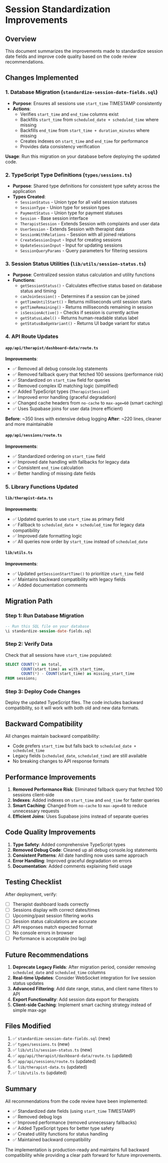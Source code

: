 # Session Standardization Improvements

## Overview
This document summarizes the improvements made to standardize session date fields and improve code quality based on the code review recommendations.

## Changes Implemented

### 1. Database Migration (`standardize-session-date-fields.sql`)
- **Purpose**: Ensures all sessions use `start_time` TIMESTAMP consistently
- **Actions**:
  - Verifies `start_time` and `end_time` columns exist
  - Backfills `start_time` from `scheduled_date + scheduled_time` where missing
  - Backfills `end_time` from `start_time + duration_minutes` where missing
  - Creates indexes on `start_time` and `end_time` for performance
  - Provides data consistency verification

**Usage**: Run this migration on your database before deploying the updated code.

### 2. TypeScript Type Definitions (`types/sessions.ts`)
- **Purpose**: Shared type definitions for consistent type safety across the application
- **Types Created**:
  - `SessionStatus` - Union type for all valid session statuses
  - `SessionType` - Union type for session types
  - `PaymentStatus` - Union type for payment statuses
  - `Session` - Base session interface
  - `TherapistSession` - Extends Session with complaints and user data
  - `UserSession` - Extends Session with therapist data
  - `SessionWithRelations` - Session with all joined relations
  - `CreateSessionInput` - Input for creating sessions
  - `UpdateSessionInput` - Input for updating sessions
  - `SessionQueryParams` - Query parameters for filtering sessions

### 3. Session Status Utilities (`lib/utils/session-status.ts`)
- **Purpose**: Centralized session status calculation and utility functions
- **Functions**:
  - `getSessionStatus()` - Calculates effective status based on database status and timing
  - `canJoinSession()` - Determines if a session can be joined
  - `getTimeUntilStart()` - Returns milliseconds until session starts
  - `getTimeRemaining()` - Returns milliseconds remaining in session
  - `isSessionActive()` - Checks if session is currently active
  - `getStatusLabel()` - Returns human-readable status label
  - `getStatusBadgeVariant()` - Returns UI badge variant for status

### 4. API Route Updates

#### `app/api/therapist/dashboard-data/route.ts`
**Improvements**:
- ✅ Removed all debug console.log statements
- ✅ Removed fallback query that fetched 100 sessions (performance risk)
- ✅ Standardized on `start_time` field for queries
- ✅ Removed complex ID matching logic (simplified)
- ✅ Added TypeScript types (`TherapistSession`)
- ✅ Improved error handling (graceful degradation)
- ✅ Changed cache headers from `no-cache` to `max-age=60` (smart caching)
- ✅ Uses Supabase joins for user data (more efficient)

**Before**: ~350 lines with extensive debug logging
**After**: ~220 lines, cleaner and more maintainable

#### `app/api/sessions/route.ts`
**Improvements**:
- ✅ Standardized ordering on `start_time` field
- ✅ Improved date handling with fallbacks for legacy data
- ✅ Consistent `end_time` calculation
- ✅ Better handling of missing date fields

### 5. Library Functions Updated

#### `lib/therapist-data.ts`
**Improvements**:
- ✅ Updated queries to use `start_time` as primary field
- ✅ Fallback to `scheduled_date + scheduled_time` for legacy data compatibility
- ✅ Improved date formatting logic
- ✅ All queries now order by `start_time` instead of `scheduled_date`

#### `lib/utils.ts`
**Improvements**:
- ✅ Updated `getSessionStartTime()` to prioritize `start_time` field
- ✅ Maintains backward compatibility with legacy fields
- ✅ Added documentation comments

## Migration Path

### Step 1: Run Database Migration
```sql
-- Run this SQL file on your database
\i standardize-session-date-fields.sql
```

### Step 2: Verify Data
Check that all sessions have `start_time` populated:
```sql
SELECT COUNT(*) as total,
       COUNT(start_time) as with_start_time,
       COUNT(*) - COUNT(start_time) as missing_start_time
FROM sessions;
```

### Step 3: Deploy Code Changes
Deploy the updated TypeScript files. The code includes backward compatibility, so it will work with both old and new data formats.

## Backward Compatibility

All changes maintain backward compatibility:
- Code prefers `start_time` but falls back to `scheduled_date + scheduled_time`
- Legacy fields (`scheduled_date`, `scheduled_time`) are still available
- No breaking changes to API response formats

## Performance Improvements

1. **Removed Performance Risk**: Eliminated fallback query that fetched 100 sessions client-side
2. **Indexes**: Added indexes on `start_time` and `end_time` for faster queries
3. **Smart Caching**: Changed from `no-cache` to `max-age=60` to reduce unnecessary requests
4. **Efficient Joins**: Uses Supabase joins instead of separate queries

## Code Quality Improvements

1. **Type Safety**: Added comprehensive TypeScript types
2. **Removed Debug Code**: Cleaned up all debug console.log statements
3. **Consistent Patterns**: All date handling now uses same approach
4. **Error Handling**: Improved graceful degradation on errors
5. **Documentation**: Added comments explaining field usage

## Testing Checklist

After deployment, verify:
- [ ] Therapist dashboard loads correctly
- [ ] Sessions display with correct dates/times
- [ ] Upcoming/past session filtering works
- [ ] Session status calculations are accurate
- [ ] API responses match expected format
- [ ] No console errors in browser
- [ ] Performance is acceptable (no lag)

## Future Recommendations

1. **Deprecate Legacy Fields**: After migration period, consider removing `scheduled_date` and `scheduled_time` columns
2. **Real-time Updates**: Consider WebSocket integration for live session status updates
3. **Advanced Filtering**: Add date range, status, and client name filters to API
4. **Export Functionality**: Add session data export for therapists
5. **Client-side Caching**: Implement smart caching strategy instead of simple max-age

## Files Modified

1. ✅ `standardize-session-date-fields.sql` (new)
2. ✅ `types/sessions.ts` (new)
3. ✅ `lib/utils/session-status.ts` (new)
4. ✅ `app/api/therapist/dashboard-data/route.ts` (updated)
5. ✅ `app/api/sessions/route.ts` (updated)
6. ✅ `lib/therapist-data.ts` (updated)
7. ✅ `lib/utils.ts` (updated)

## Summary

All recommendations from the code review have been implemented:
- ✅ Standardized date fields (using `start_time` TIMESTAMP)
- ✅ Removed debug logs
- ✅ Improved performance (removed unnecessary fallbacks)
- ✅ Added TypeScript types for better type safety
- ✅ Created utility functions for status handling
- ✅ Maintained backward compatibility

The implementation is production-ready and maintains full backward compatibility while providing a clear path forward for future improvements.

